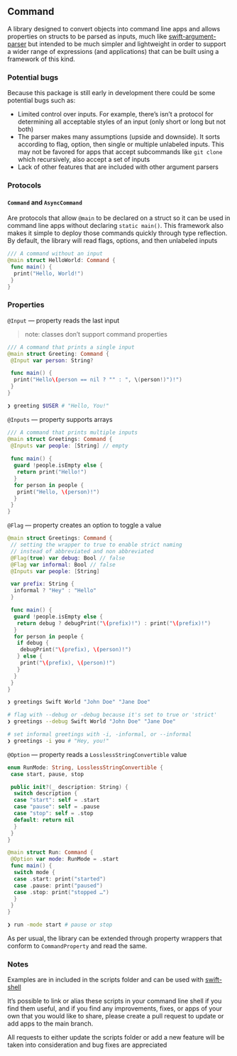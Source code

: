 ## Command
A library designed to convert objects into command line apps and allows properties on structs to be parsed as inputs, much like [swift-argument-parser](https://github.com/apple/swift-argument-parser) but intended to be much simpler and lightweight in order to support a wider range of expressions (and applications) that can be built using a framework of this kind.
### Potential bugs
Because this package is still early in development there could be some potential bugs such as:
- Limited control over inputs. For example, there’s isn’t a protocol for determining all acceptable styles of an input (only short or long but not both)
- The parser makes many assumptions (upside and downside). It sorts according to flag, option, then single or multiple unlabeled inputs. This may not be favored for apps that accept subcommands like `git clone` which recursively, also accept a set of inputs
- Lack of other features that are included with other argument parsers
### Protocols
#### `Command` and `AsyncCommand` 
Are protocols that allow `@main` to be declared on a struct so it can be used in command line apps without declaring `static main()`. This framework also makes it simple to deploy those commands quickly through type reflection.
By default, the library will read flags, options, and then unlabeled inputs
```swift
/// A command without an input
@main struct HelloWorld: Command {
 func main() {
  print("Hello, World!")
 }
}
```
### Properties
`@Input` — property reads the last input
> note: classes don’t support command properties

```swift
/// A command that prints a single input
@main struct Greeting: Command {
 @Input var person: String?

 func main() {
  print("Hello\(person == nil ? "" : ", \(person!)")!")
 }
}
```
```sh
❯ greeting $USER # "Hello, You!"
```
`@Inputs` — property supports arrays
```swift
/// A command that prints multiple inputs
@main struct Greetings: Command {
 @Inputs var people: [String] // empty
	
 func main() {
  guard !people.isEmpty else {
   return print("Hello!")
  }
  for person in people {
   print("Hello, \(person)!")
  }
 }
}
```

`@Flag` — property creates an option to toggle a value
```swift
@main struct Greetings: Command {
 // setting the wrapper to true to enable strict naming
 // instead of abbreviated and non abbreviated
 @Flag(true) var debug: Bool // false
 @Flag var informal: Bool // false
 @Inputs var people: [String]

 var prefix: String {
  informal ? "Hey" : "Hello"
 }

 func main() {
  guard !people.isEmpty else {
   return debug ? debugPrint("\(prefix)!") : print("\(prefix)!")
  }
  for person in people {
   if debug {
    debugPrint("\(prefix), \(person)!")
   } else {
    print("\(prefix), \(person)!")
   }
  }
 }
}
```
```sh
❯ greetings Swift World "John Doe" "Jane Doe" 

# flag with --debug or -debug because it's set to true or 'strict'
❯ greetings --debug Swift World "John Doe" "Jane Doe"

# set informal greetings with -i, -informal, or --informal
❯ greetings -i you # "Hey, you!"
```
`@Option` — property reads a `LosslessStringConvertible` value 
```swift
enum RunMode: String, LosslessStringConvertible {
 case start, pause, stop

 public init?(_ description: String) {
  switch description {
  case "start": self = .start
  case "pause": self = .pause
  case "stop": self = .stop
  default: return nil
  }
 }
}

@main struct Run: Command {
 @Option var mode: RunMode = .start
 func main() {
  switch mode {
  case .start: print("started")
  case .pause: print("paused")
  case .stop: print("stopped …")
  }
 }
}
```
```sh
❯ run -mode start # pause or stop
```

As per usual, the library can be extended through property wrappers that conform to `CommandProperty` and read the same.

### Notes
Examples are in included in the scripts folder and can be used with [swift-shell](https://github.com/codeAcrylic/swift-shell)

It’s possible to link or alias these scripts in your command line shell if you find them useful, and if you find any improvements, fixes, or apps of your own that you would like to share, please create a pull request to update or add apps to the main branch.

All requests to either update the scripts folder or add a new feature will be taken into consideration and bug fixes are appreciated